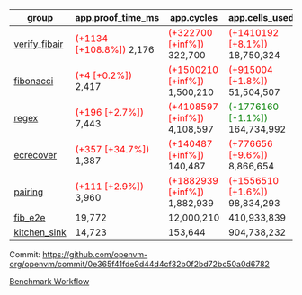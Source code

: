 | group | app.proof_time_ms | app.cycles | app.cells_used | leaf.proof_time_ms | leaf.cycles | leaf.cells_used |
| -- | -- | -- | -- | -- | -- | -- |
| [verify_fibair](https://github.com/openvm-org/openvm/blob/benchmark-results/benchmarks-pr/1567/verify_fibair-0e365f41fde9d44d4cf32b0f2bd72bc50a0d6782.md) |<span style='color: red'>(+1134 [+108.8%])</span> 2,176 | <span style='color: red'>(+322700 [+inf%])</span> 322,700 | <span style='color: red'>(+1410192 [+8.1%])</span> 18,750,324 |- | - | - |
| [fibonacci](https://github.com/openvm-org/openvm/blob/benchmark-results/benchmarks-pr/1567/fibonacci-0e365f41fde9d44d4cf32b0f2bd72bc50a0d6782.md) |<span style='color: red'>(+4 [+0.2%])</span> 2,417 | <span style='color: red'>(+1500210 [+inf%])</span> 1,500,210 | <span style='color: red'>(+915004 [+1.8%])</span> 51,504,507 |<span style='color: red'>(+979 [+31.5%])</span> 4,087 | <span style='color: red'>(+1248109 [+inf%])</span> 1,248,109 | <span style='color: red'>(+1052722 [+1.5%])</span> 70,887,400 |
| [regex](https://github.com/openvm-org/openvm/blob/benchmark-results/benchmarks-pr/1567/regex-0e365f41fde9d44d4cf32b0f2bd72bc50a0d6782.md) |<span style='color: red'>(+196 [+2.7%])</span> 7,443 | <span style='color: red'>(+4108597 [+inf%])</span> 4,108,597 | <span style='color: green'>(-1776160 [-1.1%])</span> 164,734,992 |<span style='color: green'>(-1543 [-12.3%])</span> 11,022 | <span style='color: red'>(+3326572 [+inf%])</span> 3,326,572 | <span style='color: green'>(-59117356 [-19.5%])</span> 244,538,670 |
| [ecrecover](https://github.com/openvm-org/openvm/blob/benchmark-results/benchmarks-pr/1567/ecrecover-0e365f41fde9d44d4cf32b0f2bd72bc50a0d6782.md) |<span style='color: red'>(+357 [+34.7%])</span> 1,387 | <span style='color: red'>(+140487 [+inf%])</span> 140,487 | <span style='color: red'>(+776656 [+9.6%])</span> 8,866,654 |<span style='color: red'>(+421 [+4.0%])</span> 10,925 | <span style='color: red'>(+2934890 [+inf%])</span> 2,934,890 | <span style='color: red'>(+2132066 [+0.9%])</span> 247,226,418 |
| [pairing](https://github.com/openvm-org/openvm/blob/benchmark-results/benchmarks-pr/1567/pairing-0e365f41fde9d44d4cf32b0f2bd72bc50a0d6782.md) |<span style='color: red'>(+111 [+2.9%])</span> 3,960 | <span style='color: red'>(+1882939 [+inf%])</span> 1,882,939 | <span style='color: red'>(+1556510 [+1.6%])</span> 98,834,293 |<span style='color: green'>(-2241 [-29.1%])</span> 5,455 | <span style='color: red'>(+2010394 [+inf%])</span> 2,010,394 | <span style='color: green'>(-57514259 [-28.0%])</span> 148,011,075 |
| [fib_e2e](https://github.com/openvm-org/openvm/blob/benchmark-results/benchmarks-pr/1567/fib_e2e-0e365f41fde9d44d4cf32b0f2bd72bc50a0d6782.md) | 19,772 |  12,000,210 |  410,933,839 | 23,640 |  7,462,508 |  441,088,099 |
| [kitchen_sink](https://github.com/openvm-org/openvm/blob/benchmark-results/benchmarks-pr/1567/kitchen_sink-0e365f41fde9d44d4cf32b0f2bd72bc50a0d6782.md) | 14,723 |  153,644 |  904,738,232 | 22,279 |  7,904,013 |  769,363,502 |


Commit: https://github.com/openvm-org/openvm/commit/0e365f41fde9d44d4cf32b0f2bd72bc50a0d6782

[Benchmark Workflow](https://github.com/openvm-org/openvm/actions/runs/16970337248)
